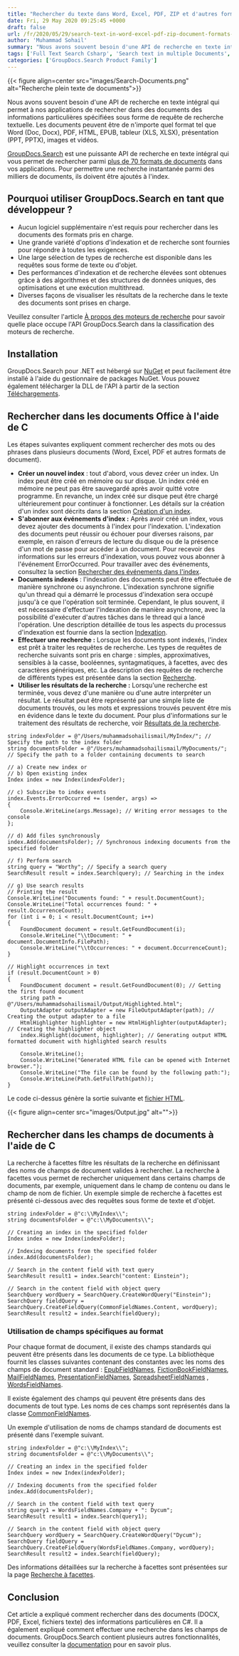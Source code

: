 ```yaml
---
title: "Rechercher du texte dans Word, Excel, PDF, ZIP et d'autres formats de document à l'aide de C# .NET"
date: Fri, 29 May 2020 09:25:45 +0000
draft: false
url: /fr/2020/05/29/search-text-in-word-excel-pdf-zip-document-formats-using-csharp-net/
author: 'Muhammad Sohail'
summary: "Nous avons souvent besoin d'une API de recherche en texte intégral qui permet à nos applications de rechercher dans des documents des informations particulières spécifiées sous forme de requête de recherche textuelle. Les documents peuvent être de n'importe quel format tel que Word (Doc, Docx), PDF, HTML, EPUB, Feuille de calcul (XLS, XLSX), Présentation (PPT, PPTX), images et vidéos."
tags: ['Full Text Search Csharp', 'Search text in multiple Documents', 'Search text in PDF Document', 'Search text in Word Document']
categories: ['GroupDocs.Search Product Family']
---
```




{{< figure align=center src="images/Search-Documents.png" alt="Recherche plein texte de documents">}}


Nous avons souvent besoin d'une API de recherche en texte intégral qui permet à nos applications de rechercher dans des documents des informations particulières spécifiées sous forme de requête de recherche textuelle. Les documents peuvent être de n'importe quel format tel que Word (Doc, Docx), PDF, HTML, EPUB, tableur (XLS, XLSX), présentation (PPT, PPTX), images et vidéos.

[GroupDocs.Search][1] est une puissante API de recherche en texte intégral qui vous permet de rechercher parmi [plus de 70 formats de documents][2] dans vos applications. Pour permettre une recherche instantanée parmi des milliers de documents, ils doivent être ajoutés à l'index.

## Pourquoi utiliser GroupDocs.Search en tant que développeur ?

* Aucun logiciel supplémentaire n'est requis pour rechercher dans les documents des formats pris en charge.
* Une grande variété d'options d'indexation et de recherche sont fournies pour répondre à toutes les exigences.
* Une large sélection de types de recherche est disponible dans les requêtes sous forme de texte ou d'objet.
* Des performances d'indexation et de recherche élevées sont obtenues grâce à des algorithmes et des structures de données uniques, des optimisations et une exécution multithread.
* Diverses façons de visualiser les résultats de la recherche dans le texte des documents sont prises en charge.

Veuillez consulter l'article [À propos des moteurs de recherche][3] pour savoir quelle place occupe l'API GroupDocs.Search dans la classification des moteurs de recherche.

## Installation

GroupDocs.Search pour .NET est hébergé sur [NuGet][4] et peut facilement être installé à l'aide du gestionnaire de packages NuGet. Vous pouvez également télécharger la DLL de l'API à partir de la section [Téléchargements][5].

## Rechercher dans les documents Office à l'aide de C #

Les étapes suivantes expliquent comment rechercher des mots ou des phrases dans plusieurs documents (Word, Excel, PDF et autres formats de document).

* **Créer un nouvel index** : tout d'abord, vous devez créer un index. Un index peut être créé en mémoire ou sur disque. Un index créé en mémoire ne peut pas être sauvegardé après avoir quitté votre programme. En revanche, un index créé sur disque peut être chargé ultérieurement pour continuer à fonctionner. Les détails sur la création d'un index sont décrits dans la section [Création d'un index][6].
* **S'abonner aux événements d'index :** Après avoir créé un index, vous devez ajouter des documents à l'index pour l'indexation. L'indexation des documents peut réussir ou échouer pour diverses raisons, par exemple, en raison d'erreurs de lecture du disque ou de la présence d'un mot de passe pour accéder à un document. Pour recevoir des informations sur les erreurs d'indexation, vous pouvez vous abonner à l'événement ErrorOccurred. Pour travailler avec des événements, consultez la section [Rechercher des événements dans l'index][7].
* **Documents indexés** : l'indexation des documents peut être effectuée de manière synchrone ou asynchrone. L'indexation synchrone signifie qu'un thread qui a démarré le processus d'indexation sera occupé jusqu'à ce que l'opération soit terminée. Cependant, le plus souvent, il est nécessaire d'effectuer l'indexation de manière asynchrone, avec la possibilité d'exécuter d'autres tâches dans le thread qui a lancé l'opération. Une description détaillée de tous les aspects du processus d'indexation est fournie dans la section [Indexation][8].
* **Effectuer une recherche :** Lorsque les documents sont indexés, l'index est prêt à traiter les requêtes de recherche. Les types de requêtes de recherche suivants sont pris en charge : simples, approximatives, sensibles à la casse, booléennes, syntagmatiques, à facettes, avec des caractères génériques, etc. La description des requêtes de recherche de différents types est présentée dans la section [Recherche][9].
* **Utiliser les résultats de la recherche :** Lorsqu'une recherche est terminée, vous devez d'une manière ou d'une autre interpréter un résultat. Le résultat peut être représenté par une simple liste de documents trouvés, ou les mots et expressions trouvés peuvent être mis en évidence dans le texte du document. Pour plus d'informations sur le traitement des résultats de recherche, voir [Résultats de la recherche][10].

```
string indexFolder = @"/Users/muhammadsohailismail/MyIndex/"; // Specify the path to the index folder
string documentsFolder = @"/Users/muhammadsohailismail/MyDocuments/"; // Specify the path to a folder containing documents to search

// a) Create new index or
// b) Open existing index
Index index = new Index(indexFolder);

// c) Subscribe to index events
index.Events.ErrorOccurred += (sender, args) =>
{
    Console.WriteLine(args.Message); // Writing error messages to the console
};

// d) Add files synchronously
index.Add(documentsFolder); // Synchronous indexing documents from the specified folder

// f) Perform search
string query = "Worthy"; // Specify a search query
SearchResult result = index.Search(query); // Searching in the index

// g) Use search results
// Printing the result
Console.WriteLine("Documents found: " + result.DocumentCount);
Console.WriteLine("Total occurrences found: " + result.OccurrenceCount);
for (int i = 0; i < result.DocumentCount; i++)
{
    FoundDocument document = result.GetFoundDocument(i);
    Console.WriteLine("\\tDocument: " + document.DocumentInfo.FilePath);
    Console.WriteLine("\\tOccurrences: " + document.OccurrenceCount);
}

// Highlight occurrences in text
if (result.DocumentCount > 0)
{
    FoundDocument document = result.GetFoundDocument(0); // Getting the first found document
    string path = @"/Users/muhammadsohailismail/Output/Highlighted.html";
    OutputAdapter outputAdapter = new FileOutputAdapter(path); // Creating the output adapter to a file
    HtmlHighlighter highlighter = new HtmlHighlighter(outputAdapter); // Creating the highlighter object
    index.Highlight(document, highlighter); // Generating output HTML formatted document with highlighted search results

    Console.WriteLine();
    Console.WriteLine("Generated HTML file can be opened with Internet browser.");
    Console.WriteLine("The file can be found by the following path:");
    Console.WriteLine(Path.GetFullPath(path));
}
```

Le code ci-dessus génère la sortie suivante et [fichier HTML][11].



{{< figure align=center src="images/Output.jpg" alt="">}}


## Rechercher dans les champs de documents à l'aide de C #

La recherche à facettes filtre les résultats de la recherche en définissant des noms de champs de document valides à rechercher. La recherche à facettes vous permet de rechercher uniquement dans certains champs de documents, par exemple, uniquement dans le champ de contenu ou dans le champ de nom de fichier. Un exemple simple de recherche à facettes est présenté ci-dessous avec des requêtes sous forme de texte et d'objet.

```
string indexFolder = @"c:\\MyIndex\\";
string documentsFolder = @"c:\\MyDocuments\\";
 
// Creating an index in the specified folder
Index index = new Index(indexFolder);
 
// Indexing documents from the specified folder
index.Add(documentsFolder);
 
// Search in the content field with text query
SearchResult result1 = index.Search("content: Einstein");
 
// Search in the content field with object query
SearchQuery wordQuery = SearchQuery.CreateWordQuery("Einstein");
SearchQuery fieldQuery = SearchQuery.CreateFieldQuery(CommonFieldNames.Content, wordQuery);
SearchResult result2 = index.Search(fieldQuery);
```

### Utilisation de champs spécifiques au format

Pour chaque format de document, il existe des champs standards qui peuvent être présents dans les documents de ce type. La bibliothèque fournit les classes suivantes contenant des constantes avec les noms des champs de document standard : [EpubFieldNames][12], [FictionBookFieldNames][13], [MailFieldNames][14], [PresentationFieldNames][15], [SpreadsheetFieldNames][16] , [WordsFieldNames][17].

Il existe également des champs qui peuvent être présents dans des documents de tout type. Les noms de ces champs sont représentés dans la classe [CommonFieldNames][18].

Un exemple d'utilisation de noms de champs standard de documents est présenté dans l'exemple suivant.

```
string indexFolder = @"c:\\MyIndex\\";
string documentsFolder = @"c:\\MyDocuments\\";
 
// Creating an index in the specified folder
Index index = new Index(indexFolder);
 
// Indexing documents from the specified folder
index.Add(documentsFolder);
 
// Search in the content field with text query
string query1 = WordsFieldNames.Company + ": Dycum";
SearchResult result1 = index.Search(query1);
 
// Search in the content field with object query
SearchQuery wordQuery = SearchQuery.CreateWordQuery("Dycum");
SearchQuery fieldQuery = SearchQuery.CreateFieldQuery(WordsFieldNames.Company, wordQuery);
SearchResult result2 = index.Search(fieldQuery);
```

Des informations détaillées sur la recherche à facettes sont présentées sur la page [Recherche à facettes][19].

## Conclusion

Cet article a expliqué comment rechercher dans des documents (DOCX, PDF, Excel, fichiers texte) des informations particulières en C#. Il a également expliqué comment effectuer une recherche dans les champs de documents. GroupDocs.Search contient plusieurs autres fonctionnalités, veuillez consulter la [documentation][20] pour en savoir plus.







[1]: https://products.groupdocs.com/search
[2]: https://docs.groupdocs.com/display/searchnet/Supported+Document+Formats
[3]: https://docs.groupdocs.com/display/searchnet/About+Search+Engines
[4]: https://www.nuget.org/packages/GroupDocs.Search/
[5]: https://downloads.groupdocs.com/search/net
[6]: https://docs.groupdocs.com/display/searchnet/Creating+an+index
[7]: https://docs.groupdocs.com/display/searchnet/Search+index+events
[8]: https://docs.groupdocs.com/display/searchnet/Indexing
[9]: https://docs.groupdocs.com/display/searchnet/Searching
[10]: https://docs.groupdocs.com/display/searchnet/Search+results
[11]: https://www.dropbox.com/s/ioztnalgq2fjqcs/Highlighted.html?dl=0
[12]: https://apireference.groupdocs.com/net/search/groupdocs.search.options/epubfieldnames
[13]: https://apireference.groupdocs.com/net/search/groupdocs.search.options/fictionbookfieldnames
[14]: https://apireference.groupdocs.com/net/search/groupdocs.search.options/mailfieldnames
[15]: https://apireference.groupdocs.com/net/search/groupdocs.search.options/presentationfieldnames
[16]: https://apireference.groupdocs.com/net/search/groupdocs.search.options/spreadsheetfieldnames
[17]: https://apireference.groupdocs.com/net/search/groupdocs.search.options/wordsfieldnames
[18]: https://apireference.groupdocs.com/net/search/groupdocs.search.options/commonfieldnames
[19]: https://docs.groupdocs.com/display/searchnet/Faceted+search
[20]: https://docs.groupdocs.com/display/searchnet/Developer+Guide


